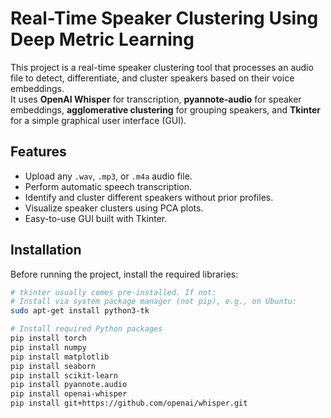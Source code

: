# Real-Time Speaker Clustering Using Deep Metric Learning

This project is a real-time speaker clustering tool that processes an audio file to detect, differentiate, and cluster speakers based on their voice embeddings.  
It uses **OpenAI Whisper** for transcription, **pyannote-audio** for speaker embeddings, **agglomerative clustering** for grouping speakers, and **Tkinter** for a simple graphical user interface (GUI).

## Features
- Upload any `.wav`, `.mp3`, or `.m4a` audio file.
- Perform automatic speech transcription.
- Identify and cluster different speakers without prior profiles.
- Visualize speaker clusters using PCA plots.
- Easy-to-use GUI built with Tkinter.

## Installation

Before running the project, install the required libraries:

```bash
# tkinter usually comes pre-installed. If not:
# Install via system package manager (not pip), e.g., on Ubuntu:
sudo apt-get install python3-tk

# Install required Python packages
pip install torch
pip install numpy
pip install matplotlib
pip install seaborn
pip install scikit-learn
pip install pyannote.audio
pip install openai-whisper
pip install git+https://github.com/openai/whisper.git

